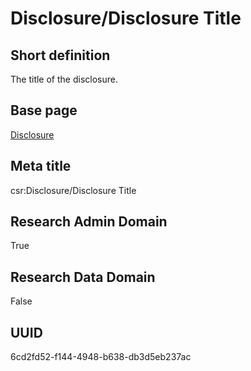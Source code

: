 # Disclosure/Disclosure Title
## Short definition
The title of the disclosure.
## Base page
[Disclosure](../Objects/Disclosure.md)
## Meta title
csr:Disclosure/Disclosure Title
## Research Admin Domain
True
## Research Data Domain
False
## UUID
6cd2fd52-f144-4948-b638-db3d5eb237ac
